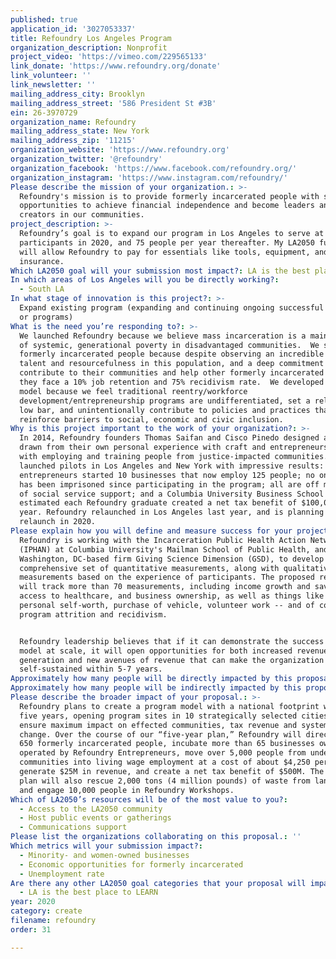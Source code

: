 ```yaml
---
published: true
application_id: '3027053337'
title: Refoundry Los Angeles Program
organization_description: Nonprofit
project_video: 'https://vimeo.com/229565133'
link_donate: 'https://www.refoundry.org/donate'
link_volunteer: ''
link_newsletter: ''
mailing_address_city: Brooklyn
mailing_address_street: '586 President St #3B'
ein: 26-3970729
organization_name: Refoundry
mailing_address_state: New York
mailing_address_zip: '11215'
organization_website: 'https://www.refoundry.org'
organization_twitter: '@refoundry'
organization_facebook: 'https://www.facebook.com/refoundry.org/'
organization_instagram: 'https://www.instagram.com/refoundry/'
Please describe the mission of your organization.: >-
  Refoundry's mission is to provide formerly incarcerated people with skills and
  opportunities to achieve financial independence and become leaders and job
  creators in our communities.
project_description: >-
  Refoundry’s goal is to expand our program in Los Angeles to serve at least 60
  participants in 2020, and 75 people per year thereafter. My LA2050 funding
  will allow Refoundry to pay for essentials like tools, equipment, and
  insurance.  
Which LA2050 goal will your submission most impact?: LA is the best place to CREATE
In which areas of Los Angeles will you be directly working?:
  - South LA
In what stage of innovation is this project?: >-
  Expand existing program (expanding and continuing ongoing successful projects
  or programs)
What is the need you’re responding to?: >-
  We launched Refoundry because we believe mass incarceration is a main driver
  of systemic, generational poverty in disadvantaged communities.  We serve
  formerly incarcerated people because despite observing an incredible amount of
  talent and resourcefulness in this population, and a deep commitment to
  contribute to their communities and help other formerly incarcerated people,
  they face a 10% job retention and 75% recidivism rate.  We developed a new
  model because we feel traditional reentry/workforce
  development/entrepreneurship programs are undifferentiated, set a relatively
  low bar, and unintentionally contribute to policies and practices that
  reinforce barriers to social, economic and civic inclusion.  
Why is this project important to the work of your organization?: >-
  In 2014, Refoundry founders Thomas Saifan and Cisco Pinedo designed a program
  drawn from their own personal experience with craft and entrepreneurship, and
  with employing and training people from justice-impacted communities.They
  launched pilots in Los Angeles and New York with impressive results: Refoundry
  entrepreneurs started 10 businesses that now employ 125 people; no one served
  has been imprisoned since participating in the program; all are off most forms
  of social service support; and a Columbia University Business School review
  estimated each Refoundry graduate created a net tax benefit of $100,000 per
  year. Refoundry relaunched in Los Angeles last year, and is planning a NYC
  relaunch in 2020. 
Please explain how you will define and measure success for your project.: >-
  Refoundry is working with the Incarceration Public Health Action Network
  (IPHAN) at Columbia University's Mailman School of Public Health, and the
  Washington, DC-based firm Giving Science Dimension (GSD), to develop a new
  comprehensive set of quantitative measurements, along with qualitative
  measurements based on the experience of participants. The proposed research
  will track more than 70 measurements, including income growth and savings,
  access to healthcare, and business ownership, as well as things like sense of
  personal self-worth, purchase of vehicle, volunteer work -- and of course
  program attrition and recidivism. 


  Refoundry leadership believes that if it can demonstrate the success of its
  model at scale, it will open opportunities for both increased revenue
  generation and new avenues of revenue that can make the organization largely
  self-sustained within 5-7 years.
Approximately how many people will be directly impacted by this proposal?: '80'
Approximately how many people will be indirectly impacted by this proposal?: '300'
Please describe the broader impact of your proposal.: >-
  Refoundry plans to create a program model with a national footprint within
  five years, opening program sites in 10 strategically selected cities to
  ensure maximum impact on effected communities, tax revenue and systemic
  change. Over the course of our “five-year plan,” Refoundry will directly train
  650 formerly incarcerated people, incubate more than 65 businesses owned and
  operated by Refoundry Entrepreneurs, move over 5,000 people from underserved
  communities into living wage employment at a cost of about $4,250 per job,
  generate $25M in revenue, and create a net tax benefit of $500M. The program
  plan will also rescue 2,000 tons (4 million pounds) of waste from landfill,
  and engage 10,000 people in Refoundry Workshops.
Which of LA2050’s resources will be of the most value to you?:
  - Access to the LA2050 community
  - Host public events or gatherings
  - Communications support
Please list the organizations collaborating on this proposal.: ''
Which metrics will your submission impact?:
  - Minority- and women-owned businesses
  - Economic opportunities for formerly incarcerated
  - Unemployment rate
Are there any other LA2050 goal categories that your proposal will impact?:
  - LA is the best place to LEARN
year: 2020
category: create
filename: refoundry
order: 31

---
```

